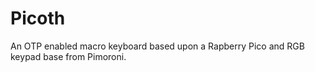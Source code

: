 # Picoth
An OTP enabled macro keyboard based upon a Rapberry Pico and RGB keypad base from Pimoroni.
